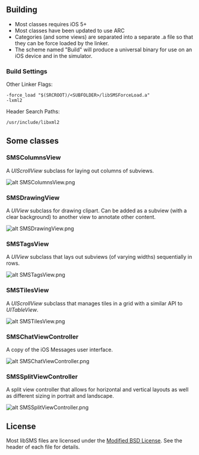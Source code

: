 ## Building

* Most classes requires iOS 5+
* Most classes have been updated to use ARC
* Categories (and some views) are separated into a separate .a file so that they can be force loaded by the linker.
* The scheme named "Build" will produce a universal binary for use on an iOS device and in the simulator.

### Build Settings

Other Linker Flags:
	
	-force_load "$(SRCROOT)/<SUBFOLDER>/libSMSForceLoad.a"
	-lxml2

Header Search Paths:

	/usr/include/libxml2

## Some classes

### SMSColumnsView

A *UIScrollView* subclass for laying out columns of subviews.

![alt SMSColumnsView.png](raw/master/readme_images/SMSColumnsView.PNG)

### SMSDrawingView

A *UIView* subclass for drawing clipart. Can be added as a subview (with a clear background) to another view to annotate other content.

![alt SMSDrawingView.png](raw/master/readme_images/SMSDrawingView.PNG)

### SMSTagsView

A *UIView* subclass that lays out subviews (of varying widths) sequentially in rows.

![alt SMSTagsView.png](raw/master/readme_images/SMSTagsView.PNG)

### SMSTilesView

A *UIScrollView* subclass that manages tiles in a grid with a similar API to *UITableView*.

![alt SMSTilesView.png](raw/master/readme_images/SMSTilesView.PNG)

### SMSChatViewController

A copy of the iOS Messages user interface.

![alt SMSChatViewController.png](raw/master/readme_images/SMSChatViewController.PNG)

### SMSSplitViewController

A split view controller that allows for horizontal and vertical layouts as well as different sizing in portrait and landscape.

![alt SMSSplitViewController.png](raw/master/readme_images/SMSSplitViewController.PNG)

## License

Most libSMS files are licensed under the [Modified BSD License](http://en.wikipedia.org/wiki/BSD_license). See the header of each file for details.